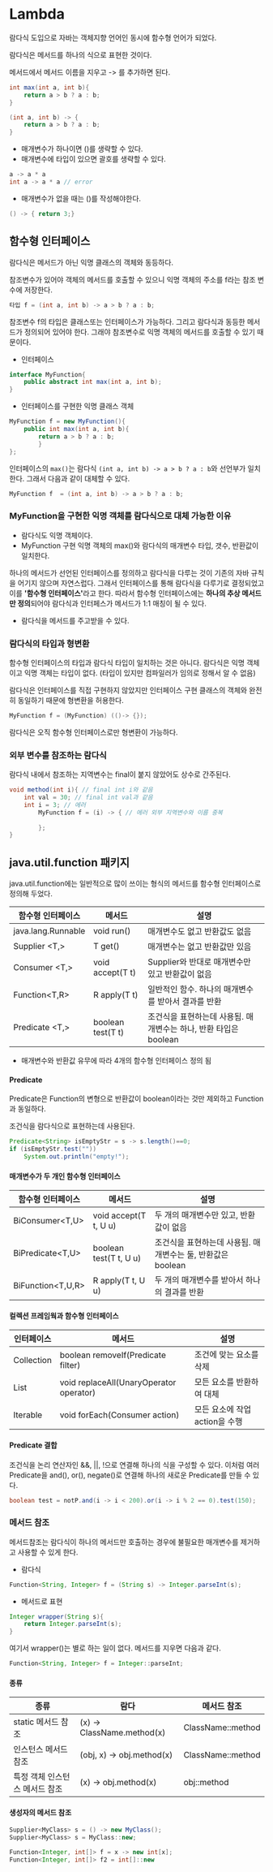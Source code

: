 # Lambda

람다식 도입으로 자바는 객체지향 언어인 동시에 함수형 언어가 되었다.

람다식은 메서드를 하나의 식으로 표현한 것이다.

메서드에서 메서드 이름을 지우고 -> 를 추가하면 된다.

```java
int max(int a, int b){
    return a > b ? a : b;
}
```

```java
(int a, int b) -> {
    return a > b ? a : b;
}
```

- 매개변수가 하나이면 ()를 생략할 수 있다.
- 매개변수에 타입이 있으면 괄호를 생략할 수 있다.
```java
a -> a * a
int a -> a * a // error
```

- 매개변수가 없을 때는 ()를 작성해야한다.
```java
() -> { return 3;}
```

## 함수형 인터페이스

람다식은 메서드가 아닌 익명 클래스의 객체와 동등하다. 

참조변수가 있어야 객체의 메서드를 호출할 수 있으니 익명 객체의 주소를 f라는 참조 변수에 저장한다.

```java
타입 f = (int a, int b) -> a > b ? a : b;
```
참조변수 f의 타입은 클래스또는 인터페이스가 가능하다. 그리고 람다식과 동등한 메서드가 정의되어 있어야 한다. 
그래야 참조변수로 익명 객체의 메서드를 호출할 수 있기 때문이다.

- 인터페이스
```java
interface MyFunction{
    public abstract int max(int a, int b);
}
```

- 인터페이스를 구현한 익명 클래스 객체
```java
MyFunction f = new MyFunction(){
    public int max(int a, int b){
        return a > b ? a : b;
        }
};
```
인터페이스의 `max()`는 람다식 `(int a, int b) -> a > b ? a : b`와 선언부가 일치한다. 
그래서 다음과 같이 대체할 수 있다.

```java
MyFunction f  = (int a, int b) -> a > b ? a : b;
```

### MyFunction을 구현한 익명 객체를 람다식으로 대체 가능한 이유 
- 람다식도 익명 객체이다.
- MyFunction 구현 익명 객체의 max()와 람다식의 매개변수 타입, 갯수, 반환값이 일치한다. 

 하나의 메서드가 선언된 인터페이스를 정의하고 람다식을 다루는 것이 기존의 자바 규칙을 어기지 않으며 자연스럽다.
그래서 인터페이스를 통해 람다식을 다루기로 결정되었고 이를 <b>'함수형 인터페이스'</b>라고 한다.
따라서 함수형 인터페이스에는 <b>하나의 추상 메서드만 정의</b>되어야 람다식과 인터페스가 메서드가 1:1 매칭이 될 수 있다. 

- 람다식을 메서드를 주고받을 수 있다. 




### 람다식의 타입과 형변환
함수형 인터페이스의 타입과 람다식 타입이 일치하는 것은 아니다.
람다식은 익명 객체이고 익명 객체는 타입이 없다.
(타입이 있지만 컴파일러가 임의로 정해서 알 수 없음)

람다식은 인터페이스를 직접 구현하지 않았지만 인터페이스 구현 클래스의 객체와 완전히 동일하기 때문에 형변환을 허용한다.

```java
MyFunction f = (MyFunction) (()-> {}); 
```
람다식은 오직 함수형 인터페이스로만 형변환이 가능하다. 

### 외부 변수를 참조하는 람다식

람다식 내에서 참조하는 지역변수는 final이 붙지 않았어도 상수로 간주된다.

```java
void method(int i){ // final int i와 같음
    int val = 30; // final int val과 같음
    int i = 3; // 에러
        MyFunction f = (i) -> { // 에러 외부 지역변수와 이름 중복
            
        };
}
```




## java.util.function 패키지

java.util.function에는 일반적으로 많이 쓰이는 형식의 메서드를 함수형 인터페이스로 정의해 두었다. 


|함수형 인터페이스|메서드|설명|
|------|---|---|
|java.lang.Runnable|void run()|매개변수도 없고 반환값도 없음|
|Supplier <T,>|T get()|매개변수는 없고 반환값만 있음|
|Consumer <T,> |void accept(T t)|Supplier와 반대로 매개변수만 있고 반환값이 없음|
|Function<T,R>|R apply(T t)|일반적인 함수. 하나의 매개변수를 받아서 결과를 반환|
|Predicate <T,>|boolean test(T t)|조건식을 표현하는데 사용됨. 매개변수는 하나, 반환 타입은 boolean|

- 매개변수와 반환값 유무에 따라 4개의 함수형 인터페이스 정의 됨



#### Predicate
Predicate은 Function의 변형으로 반환값이 boolean이라는 것만 제외하고 Function과 동일하다.

조건식을 람다식으로 표현하는데 사용된다.
```java
Predicate<String> isEmptyStr = s -> s.length()==0;
if (isEmptyStr.test(""))
    System.out.println("empty!");

```

#### 매개변수가 두 개인 함수형 인터페이스
|함수형 인터페이스|메서드|설명|
|------|---|---|
|BiConsumer<T,U>|void accept(T t, U u)|두 개의 매개변수만 있고, 반환 값이 없음|
|BiPredicate<T,U>|boolean test(T t, U u)|조건식을 표현하는데 사용됨. 매개변수는 둘, 반환값은 boolean|
|BiFunction<T,U,R>|R apply(T t, U u)|두 개의 매개변수를 받아서 하나의 결과를 반환|


#### 컬렉션 프레임웍과 함수형 인터페이스
|인터페이스|메서드|설명|
|------|---|---|
|Collection |boolean removeIf(Predicate<E> filter) |조건에 맞는 요소를 삭제|
|List |void replaceAll(UnaryOperator<E> operator) |모든 요소를 반환하여 대체|
|Iterable |void forEach(Consumer<E> action) |모든 요소에 작업 action을 수행|

#### Predicate 결합
조건식을 논리 연산자인 &&, ||, !으로 연결해 하나의 식을 구성할 수 있다.
이처럼 여러 Predicate을 and(), or(), negate()로 연결해 하나의 새로운 Predicate를 만들 수 있다.
```java
boolean test = notP.and(i -> i < 200).or(i -> i % 2 == 0).test(150);
```

### 메서드 참조

메서드참조는 람다식이 하나의 메서드만 호출하는 경우에 불필요한 매개변수를 제거하고 사용할 수 있게 한다.

- 람다식
```java
Function<String, Integer> f = (String s) -> Integer.parseInt(s);
```
- 메서드로 표현
```java
Integer wrapper(String s){
    return Integer.parseInt(s);
}
```

여기서 wrapper()는 별로 하는 일이 없다. 메서드를 지우면 다음과 같다.
```java
Function<String, Integer> f = Integer::parseInt;
```

#### 종류
|종류|람다|메서드 참조|
|------|---|---|
|static 메서드 참조|(x) -> ClassName.method(x)|ClassName::method|
|인스턴스 메서드 참조|(obj, x) -> obj.method(x)|ClassName::method|
|특정 객체 인스턴스 메서드 참조|(x) -> obj.method(x)|obj::method|

#### 생성자의 메서드 참조
```java
Supplier<MyClass> s = () -> new MyClass();
Supplier<MyClass> s = MyClass::new;
```
```java
Function<Integer, int[]> f = x -> new int[x];
Function<Integer, int[]> f2 = int[]::new
```
